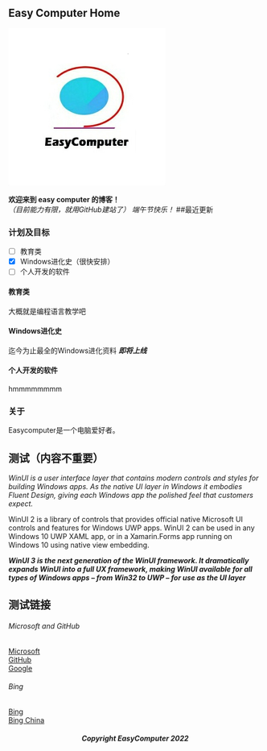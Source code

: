 ## Easy Computer Home
![Easycomputer Logo](/pic/IMG_20220519_231827.jpg)
       
**欢迎来到 easy computer 的博客！**    
*（目前能力有限，就用GitHub建站了）*
*端午节快乐！*
##最近更新

### 计划及目标
- [ ] 教育类
- [x] Windows进化史（很快安排）
- [ ] 个人开发的软件
#### 教育类
大概就是编程语言教学吧
#### Windows进化史
迄今为止最全的Windows进化资料 ***即将上线***
#### 个人开发的软件
hmmmmmmmm

### 关于

Easycomputer是一个电脑爱好者。

## 测试（内容不重要）

*WinUI is a user interface layer that contains modern controls and styles for building Windows apps. As the native UI layer in Windows it embodies Fluent Design, giving each Windows app the polished feel that customers expect.*

WinUI 2 is a library of controls that provides official native Microsoft UI controls and features for Windows UWP apps. WinUI 2 can be used in any Windows 10 UWP XAML app, or in a Xamarin.Forms app running on Windows 10 using native view embedding.

***WinUI 3 is the next generation of the WinUI framework. It dramatically expands WinUI into a full UX framework, making WinUI available for all types of Windows apps – from Win32 to UWP – for use as the UI layer***


## 测试链接
###### Microsoft and GitHub
[Microsoft](https:\\www.Microsoft.com)   
[GitHub](https:\\www.GitHub.com)   
[Google](https:\\www.google.cn)
###### Bing
[Bing](https:\\global.bing.com)   
[Bing China](https:\\cn.bing.com)

<h5 align="center">Copyright EasyComputer 2022</h5>
